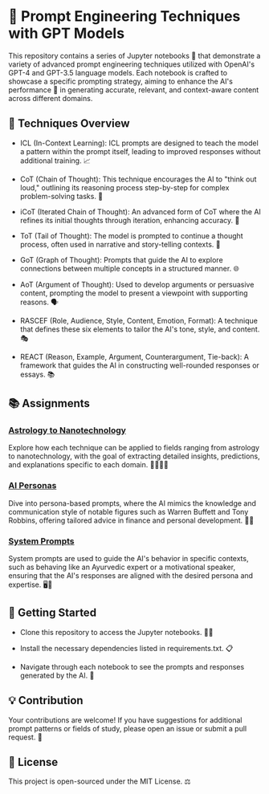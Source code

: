 # 🚀 Prompt Engineering Techniques with GPT Models

This repository contains a series of Jupyter notebooks 📓 that demonstrate a variety of advanced prompt engineering techniques utilized with OpenAI's GPT-4 and GPT-3.5 language models. Each notebook is crafted to showcase a specific prompting strategy, aiming to enhance the AI's performance 🎯 in generating accurate, relevant, and context-aware content across different domains.

## 🧠 Techniques Overview

- ICL (In-Context Learning): ICL prompts are designed to teach the model a pattern within the prompt itself, leading to improved responses without additional training. 📈

- CoT (Chain of Thought): This technique encourages the AI to "think out loud," outlining its reasoning process step-by-step for complex problem-solving tasks. 💭

- iCoT (Iterated Chain of Thought): An advanced form of CoT where the AI refines its initial thoughts through iteration, enhancing accuracy. 🔁

- ToT (Tail of Thought): The model is prompted to continue a thought process, often used in narrative and story-telling contexts. 📖

- GoT (Graph of Thought): Prompts that guide the AI to explore connections between multiple concepts in a structured manner. 🌐

- AoT (Argument of Thought): Used to develop arguments or persuasive content, prompting the model to present a viewpoint with supporting reasons. 🗣️

- RASCEF (Role, Audience, Style, Content, Emotion, Format): A technique that defines these six elements to tailor the AI's tone, style, and content. 🎭

- REACT (Reason, Example, Argument, Counterargument, Tie-back): A framework that guides the AI in constructing well-rounded responses or essays. 📚

## 📚 Assignments

### <ins> Astrology to Nanotechnology </ins>

Explore how each technique can be applied to fields ranging from astrology to nanotechnology, with the goal of extracting detailed insights, predictions, and explanations specific to each domain. 🔭🌿🤖🧬

### <ins>AI Personas</ins>

Dive into persona-based prompts, where the AI mimics the knowledge and communication style of notable figures such as Warren Buffett and Tony Robbins, offering tailored advice in finance and personal development. 💼🧘

### <ins>System Prompts</ins>

System prompts are used to guide the AI's behavior in specific contexts, such as behaving like an Ayurvedic expert or a motivational speaker, ensuring that the AI's responses are aligned with the desired persona and expertise. 🖥️🌟

## 🚀 Getting Started

- Clone this repository to access the Jupyter notebooks. 👨‍💻

- Install the necessary dependencies listed in requirements.txt. 📋

- Navigate through each notebook to see the prompts and responses generated by the AI. 🤖

## 💡 Contribution

Your contributions are welcome! If you have suggestions for additional prompt patterns or fields of study, please open an issue or submit a pull request. 🤝

## 📜 License

This project is open-sourced under the MIT License. ⚖️
